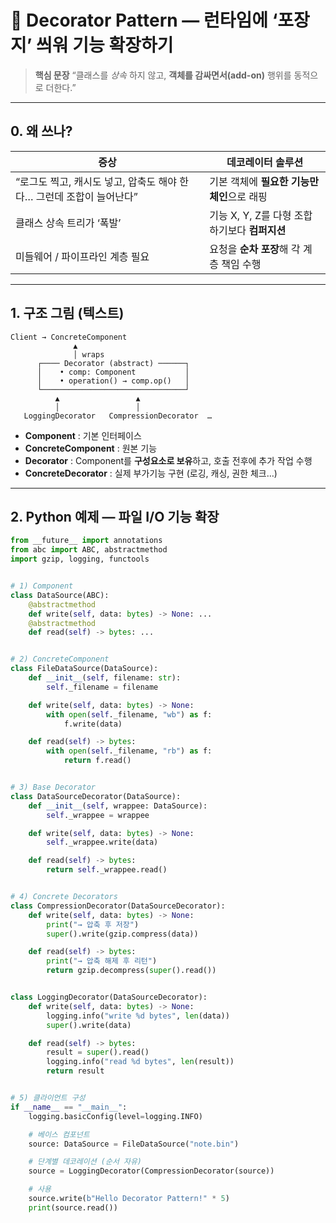 # 🎀 Decorator Pattern — 런타임에 ‘포장지’ 씌워 기능 확장하기

> **핵심 문장**
> “클래스를 *상속* 하지 않고, **객체를 감싸면서(add-on)** 행위를 동적으로 더한다.”

---

## 0. 왜 쓰나?

| 증상                                        | 데코레이터 솔루션                      |
| ----------------------------------------- | ------------------------------ |
| “로그도 찍고, 캐시도 넣고, 압축도 해야 한다… 그런데 조합이 늘어난다” | 기본 객체에 **필요한 기능만 체인**으로 래핑     |
| 클래스 상속 트리가 ‘폭발’                           | 기능 X, Y, Z를 다형 조합하기보다 **컴퍼지션** |
| 미들웨어 / 파이프라인 계층 필요                        | 요청을 **순차 포장**해 각 계층 책임 수행      |

---

## 1. 구조 그림 (텍스트)

```
Client → ConcreteComponent
              ▲
              │ wraps
      ┌──── Decorator (abstract) ──────┐
      │    • comp: Component           │
      │    • operation() → comp.op()   │
      └────────────────────────────────┘
          ▲                 ▲
          │                 │
   LoggingDecorator   CompressionDecorator  …
```

* **Component** : 기본 인터페이스
* **ConcreteComponent** : 원본 기능
* **Decorator** : Component를 **구성요소로 보유**하고, 호출 전후에 추가 작업 수행
* **ConcreteDecorator** : 실제 부가기능 구현 (로깅, 캐싱, 권한 체크…)

---

## 2. Python 예제 — **파일 I/O 기능 확장**

```python
from __future__ import annotations
from abc import ABC, abstractmethod
import gzip, logging, functools


# 1) Component
class DataSource(ABC):
    @abstractmethod
    def write(self, data: bytes) -> None: ...
    @abstractmethod
    def read(self) -> bytes: ...


# 2) ConcreteComponent
class FileDataSource(DataSource):
    def __init__(self, filename: str):
        self._filename = filename

    def write(self, data: bytes) -> None:
        with open(self._filename, "wb") as f:
            f.write(data)

    def read(self) -> bytes:
        with open(self._filename, "rb") as f:
            return f.read()


# 3) Base Decorator
class DataSourceDecorator(DataSource):
    def __init__(self, wrappee: DataSource):
        self._wrappee = wrappee

    def write(self, data: bytes) -> None:
        self._wrappee.write(data)

    def read(self) -> bytes:
        return self._wrappee.read()


# 4) Concrete Decorators
class CompressionDecorator(DataSourceDecorator):
    def write(self, data: bytes) -> None:
        print("→ 압축 후 저장")
        super().write(gzip.compress(data))

    def read(self) -> bytes:
        print("→ 압축 해제 후 리턴")
        return gzip.decompress(super().read())


class LoggingDecorator(DataSourceDecorator):
    def write(self, data: bytes) -> None:
        logging.info("write %d bytes", len(data))
        super().write(data)

    def read(self) -> bytes:
        result = super().read()
        logging.info("read %d bytes", len(result))
        return result


# 5) 클라이언트 구성
if __name__ == "__main__":
    logging.basicConfig(level=logging.INFO)

    # 베이스 컴포넌트
    source: DataSource = FileDataSource("note.bin")

    # 단계별 데코레이션 (순서 자유)
    source = LoggingDecorator(CompressionDecorator(source))

    # 사용
    source.write(b"Hello Decorator Pattern!" * 5)
    print(source.read())
```

